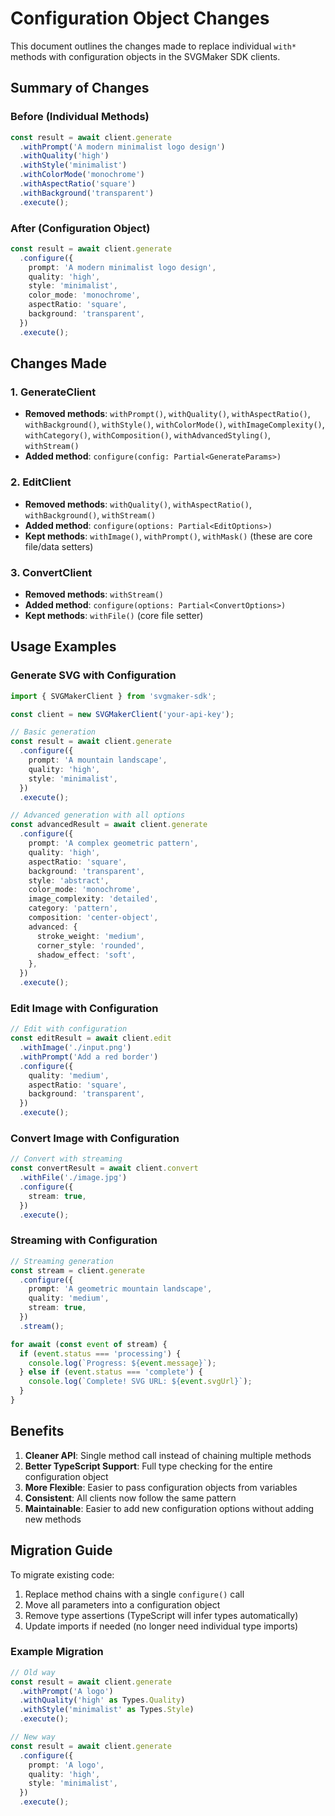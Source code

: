 # Configuration Object Changes

This document outlines the changes made to replace individual `with*` methods with configuration objects in the SVGMaker SDK clients.

## Summary of Changes

### Before (Individual Methods)
```typescript
const result = await client.generate
  .withPrompt('A modern minimalist logo design')
  .withQuality('high')
  .withStyle('minimalist')
  .withColorMode('monochrome')
  .withAspectRatio('square')
  .withBackground('transparent')
  .execute();
```

### After (Configuration Object)
```typescript
const result = await client.generate
  .configure({
    prompt: 'A modern minimalist logo design',
    quality: 'high',
    style: 'minimalist',
    color_mode: 'monochrome',
    aspectRatio: 'square',
    background: 'transparent',
  })
  .execute();
```

## Changes Made

### 1. GenerateClient
- **Removed methods**: `withPrompt()`, `withQuality()`, `withAspectRatio()`, `withBackground()`, `withStyle()`, `withColorMode()`, `withImageComplexity()`, `withCategory()`, `withComposition()`, `withAdvancedStyling()`, `withStream()`
- **Added method**: `configure(config: Partial<GenerateParams>)`

### 2. EditClient
- **Removed methods**: `withQuality()`, `withAspectRatio()`, `withBackground()`, `withStream()`
- **Added method**: `configure(options: Partial<EditOptions>)`
- **Kept methods**: `withImage()`, `withPrompt()`, `withMask()` (these are core file/data setters)

### 3. ConvertClient
- **Removed methods**: `withStream()`
- **Added method**: `configure(options: Partial<ConvertOptions>)`
- **Kept methods**: `withFile()` (core file setter)

## Usage Examples

### Generate SVG with Configuration
```typescript
import { SVGMakerClient } from 'svgmaker-sdk';

const client = new SVGMakerClient('your-api-key');

// Basic generation
const result = await client.generate
  .configure({
    prompt: 'A mountain landscape',
    quality: 'high',
    style: 'minimalist',
  })
  .execute();

// Advanced generation with all options
const advancedResult = await client.generate
  .configure({
    prompt: 'A complex geometric pattern',
    quality: 'high',
    aspectRatio: 'square',
    background: 'transparent',
    style: 'abstract',
    color_mode: 'monochrome',
    image_complexity: 'detailed',
    category: 'pattern',
    composition: 'center-object',
    advanced: {
      stroke_weight: 'medium',
      corner_style: 'rounded',
      shadow_effect: 'soft',
    },
  })
  .execute();
```

### Edit Image with Configuration
```typescript
// Edit with configuration
const editResult = await client.edit
  .withImage('./input.png')
  .withPrompt('Add a red border')
  .configure({
    quality: 'medium',
    aspectRatio: 'square',
    background: 'transparent',
  })
  .execute();
```

### Convert Image with Configuration
```typescript
// Convert with streaming
const convertResult = await client.convert
  .withFile('./image.jpg')
  .configure({
    stream: true,
  })
  .execute();
```

### Streaming with Configuration
```typescript
// Streaming generation
const stream = client.generate
  .configure({
    prompt: 'A geometric mountain landscape',
    quality: 'medium',
    stream: true,
  })
  .stream();

for await (const event of stream) {
  if (event.status === 'processing') {
    console.log(`Progress: ${event.message}`);
  } else if (event.status === 'complete') {
    console.log(`Complete! SVG URL: ${event.svgUrl}`);
  }
}
```

## Benefits

1. **Cleaner API**: Single method call instead of chaining multiple methods
2. **Better TypeScript Support**: Full type checking for the entire configuration object
3. **More Flexible**: Easier to pass configuration objects from variables
4. **Consistent**: All clients now follow the same pattern
5. **Maintainable**: Easier to add new configuration options without adding new methods

## Migration Guide

To migrate existing code:

1. Replace method chains with a single `configure()` call
2. Move all parameters into a configuration object
3. Remove type assertions (TypeScript will infer types automatically)
4. Update imports if needed (no longer need individual type imports)

### Example Migration
```typescript
// Old way
const result = await client.generate
  .withPrompt('A logo')
  .withQuality('high' as Types.Quality)
  .withStyle('minimalist' as Types.Style)
  .execute();

// New way
const result = await client.generate
  .configure({
    prompt: 'A logo',
    quality: 'high',
    style: 'minimalist',
  })
  .execute();